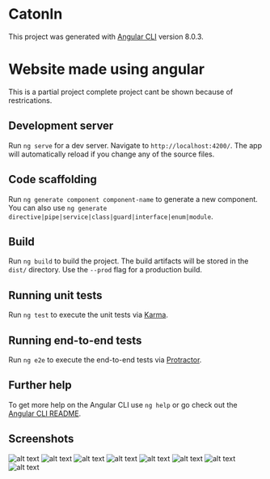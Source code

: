 # Catonln

This project was generated with [Angular CLI](https://github.com/angular/angular-cli) version 8.0.3.

# Website made using angular
This is a partial project complete project cant be shown because of restrications.

## Development server

Run `ng serve` for a dev server. Navigate to `http://localhost:4200/`. The app will automatically reload if you change any of the source files.

## Code scaffolding

Run `ng generate component component-name` to generate a new component. You can also use `ng generate directive|pipe|service|class|guard|interface|enum|module`.

## Build

Run `ng build` to build the project. The build artifacts will be stored in the `dist/` directory. Use the `--prod` flag for a production build.

## Running unit tests

Run `ng test` to execute the unit tests via [Karma](https://karma-runner.github.io).

## Running end-to-end tests

Run `ng e2e` to execute the end-to-end tests via [Protractor](http://www.protractortest.org/).

## Further help

To get more help on the Angular CLI use `ng help` or go check out the [Angular CLI README](https://github.com/angular/angular-cli/blob/master/README.md).

## Screenshots

![alt text](https://github.com/DevilDipan/Angular-Project_Internship/blob/master/images/1.png)
![alt text](https://github.com/DevilDipan/Angular-Project_Internship/blob/master/images/2.png)
![alt text](https://github.com/DevilDipan/Angular-Project_Internship/blob/master/images/3.png)
![alt text](https://github.com/DevilDipan/Angular-Project_Internship/blob/master/images/4.png)
![alt text](https://github.com/DevilDipan/Angular-Project_Internship/blob/master/images/5.png)
![alt text](https://github.com/DevilDipan/Angular-Project_Internship/blob/master/images/6.png)
![alt text](https://github.com/DevilDipan/Angular-Project_Internship/blob/master/images/7.png)
![alt text](https://github.com/DevilDipan/Angular-Project_Internship/blob/master/images/8.png)
